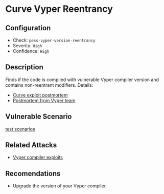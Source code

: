 # Curve Vyper Reentrancy

## Configuration

- Check: `pess-vyper-version-reentrancy`
- Severity: `High`
- Confidence: `High`

## Description

Finds if the code is compiled with vulnerable Vyper compiler version and contains non-reentrant modifiers. 
Details:
- [Curve exploit postmortem](https://hackmd.io/@LlamaRisk/BJzSKHNjn)
- [Postmortem from Vyper team](https://hackmd.io/@vyperlang/HJUgNMhs2)

## Vulnerable Scenario

[test scenarios](../../tests/vyper/curve_vyper_reentrancy_test.vy)

## Related Attacks

- [Vyper compiler exploits](https://www.halborn.com/blog/post/explained-the-vyper-bug-hack-july-2023)

## Recomendations

- Upgrade the version of your Vyper compiler.
